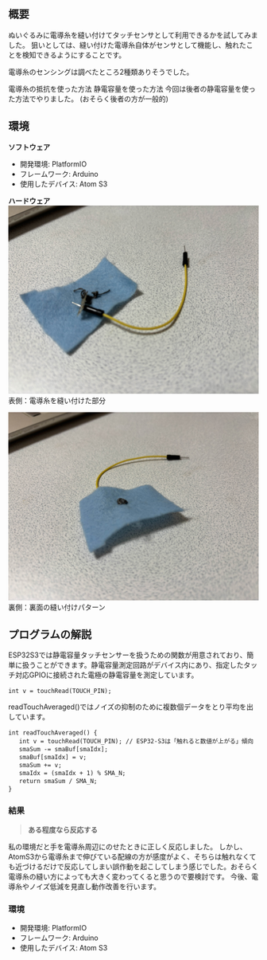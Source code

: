 
## 概要
ぬいぐるみに電導糸を縫い付けてタッチセンサとして利用できるかを試してみました。
狙いとしては、縫い付けた電導糸自体がセンサとして機能し、触れたことを検知できるようにすることです。

電導糸のセンシングは調べたところ2種類ありそうでした。

電導糸の抵抗を使った方法
静電容量を使った方法
今回は後者の静電容量を使った方法でやりました。
(おそらく後者の方が一般的)

## 環境
**ソフトウェア**
* 開発環境: PlatformIO
* フレームワーク: Arduino
* 使用したデバイス: Atom S3

**ハードウェア**
<img src="img/conduct_thread1.jpg">
表側：電導糸を縫い付けた部分

<img src="img/conduct_thread2.jpg">
裏側：裏面の縫い付けパターン

## プログラムの解説
ESP32S3では静電容量タッチセンサーを扱うための関数が用意されており、簡単に扱うことができます。静電容量測定回路がデバイス内にあり、指定したタッチ対応GPIOに接続された電極の静電容量を測定しています。
```
int v = touchRead(TOUCH_PIN);
```


readTouchAveraged()ではノイズの抑制のために複数個データをとり平均を出しています。
```
int readTouchAveraged() {
   int v = touchRead(TOUCH_PIN); // ESP32-S3は「触れると数値が上がる」傾向
   smaSum -= smaBuf[smaIdx];
   smaBuf[smaIdx] = v;
   smaSum += v;
   smaIdx = (smaIdx + 1) % SMA_N;
   return smaSum / SMA_N;
}
```

### 結果

> **ある程度なら反応する**

私の環境だと手を電導糸周辺にのせたときに正しく反応しました。
しかし、AtomS3から電導糸まで伸びている配線の方が感度がよく、そちらは触れなくても近づけるだけで反応してしまい誤作動を起こしてしまう感じでした。おそらく電導糸の縫い方によっても大きく変わってくると思うので要検討です。
今後、電導糸やノイズ低減を見直し動作改善を行います。

### 環境
* 開発環境: PlatformIO
* フレームワーク: Arduino
* 使用したデバイス: Atom S3
